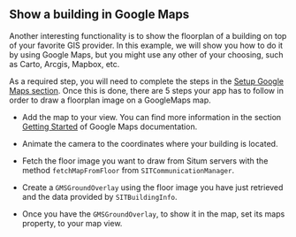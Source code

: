 ## <a name="drawbuilding"><a/> Show a building in Google Maps

Another interesting functionality is to show the floorplan of a building on top of your favorite GIS provider. In this example, we will show you how to do it by using Google Maps, but you might use any other of your choosing, such as Carto, Arcgis, Mapbox, etc.

As a required step, you will need to complete the steps in the [Setup Google Maps section](https://github.com/situmtech/situm-ios-getting-started#mapsapikey). Once this is done, there are 5 steps your app has to follow in order to draw a floorplan image on a GoogleMaps map.

-  Add the map to your view. You can find more information in the section [Getting Started](https://developers.google.com/maps/documentation/ios-sdk/start) of Google Maps documentation.

- Animate the camera to the coordinates where your building is located.

- Fetch the floor image you want to draw from Situm servers with the method `fetchMapFromFloor` from `SITCommunicationManager`.

- Create a `GMSGroundOverlay` using the floor image you have just retrieved and the data provided by `SITBuildingInfo`. 

- Once you have the `GMSGroundOverlay`, to show it in the map, set its maps property, to your map view.

